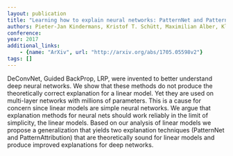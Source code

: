 ```yaml
---
layout: publication
title: "Learning how to explain neural networks: PatternNet and PatternAttribution"
authors: Pieter-Jan Kindermans, Kristof T. Schütt, Maximilian Alber, Klaus-Robert Müller, Dumitru Erhan, Been Kim, Sven Dähne
conference: 
year: 2017
additional_links: 
    - {name: "ArXiv", url: "http://arxiv.org/abs/1705.05598v2"}
tags: []
---
```

DeConvNet, Guided BackProp, LRP, were invented to better understand deep
neural networks. We show that these methods do not produce the theoretically
correct explanation for a linear model. Yet they are used on multi-layer
networks with millions of parameters. This is a cause for concern since linear
models are simple neural networks. We argue that explanation methods for neural
nets should work reliably in the limit of simplicity, the linear models. Based
on our analysis of linear models we propose a generalization that yields two
explanation techniques (PatternNet and PatternAttribution) that are
theoretically sound for linear models and produce improved explanations for
deep networks.